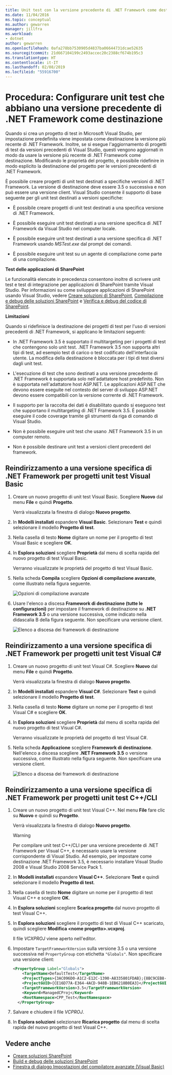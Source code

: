 ```yaml
---
title: Unit test con la versione precedente di .NET Framework come destinazione
ms.date: 11/04/2016
ms.topic: conceptual
ms.author: gewarren
manager: jillfra
ms.workload:
- dotnet
author: gewarren
ms.openlocfilehash: 0afa278bb7530905d4837ba06644731dcae52635
ms.sourcegitcommit: 21d667104199c2493accec20c2388cf674b195c3
ms.translationtype: HT
ms.contentlocale: it-IT
ms.lasthandoff: 02/08/2019
ms.locfileid: "55916700"
---
```

# <a name="how-to-configure-unit-tests-to-target-an-earlier-version-of-the-net-framework"></a>Procedura: Configurare unit test che abbiano una versione precedente di .NET Framework come destinazione

Quando si crea un progetto di test in Microsoft Visual Studio, per impostazione predefinita viene impostata come destinazione la versione più recente di .NET Framework. Inoltre, se si esegue l'aggiornamento di progetti di test da versioni precedenti di Visual Studio, questi vengono aggiornati in modo da usare la versione più recente di .NET Framework come destinazione. Modificando le proprietà del progetto, è possibile ridefinire in modo esplicito la destinazione del progetto per le versioni precedenti di .NET Framework.

È possibile creare progetti di unit test destinati a specifiche versioni di .NET Framework. La versione di destinazione deve essere 3.5 o successiva e non può essere una versione client. Visual Studio consente il supporto di base seguente per gli unit test destinati a versioni specifiche:

- È possibile creare progetti di unit test destinati a una specifica versione di .NET Framework.

- È possibile eseguire unit test destinati a una versione specifica di .NET Framework da Visual Studio nel computer locale.

- È possibile eseguire unit test destinati a una versione specifica di .NET Framework usando *MSTest.exe* dal prompt dei comandi.

- È possibile eseguire unit test su un agente di compilazione come parte di una compilazione.

**Test delle applicazioni di SharePoint**

Le funzionalità elencate in precedenza consentono inoltre di scrivere unit test e test di integrazione per applicazioni di SharePoint tramite Visual Studio. Per informazioni su come sviluppare applicazioni di SharePoint usando Visual Studio, vedere [Creare soluzioni di SharePoint](../sharepoint/create-sharepoint-solutions.md), [Compilazione e debug delle soluzioni SharePoint](../sharepoint/building-and-debugging-sharepoint-solutions.md) e [Verifica e debug del codice di SharePoint](../sharepoint/verifying-and-debugging-sharepoint-code.md).

**Limitazioni**

Quando si ridefinisce la destinazione dei progetti di test per l'uso di versioni precedenti di .NET Framework, si applicano le limitazioni seguenti:

- In .NET Framework 3.5 è supportato il multitargeting per i progetti di test che contengono solo unit test. .NET Framework 3.5 non supporta altri tipi di test, ad esempio test di carico o test codificato dell'interfaccia utente. La modifica della destinazione è bloccata per i tipi di test diversi dagli unit test.

- L'esecuzione di test che sono destinati a una versione precedente di .NET Framework è supportata solo nell'adattatore host predefinito. Non è supportata nell'adattatore host ASP.NET. Le applicazioni ASP.NET che devono essere eseguite nel contesto del server di sviluppo ASP.NET devono essere compatibili con la versione corrente di .NET Framework.

- Il supporto per la raccolta dei dati è disabilitato quando si eseguono test che supportano il multitargeting di .NET Framework 3.5. È possibile eseguire il code coverage tramite gli strumenti da riga di comando di Visual Studio.

- Non è possibile eseguire unit test che usano .NET Framework 3.5 in un computer remoto.

- Non è possibile destinare unit test a versioni client precedenti del framework.

## <a name="re-targeting-to-a-specific-version-of-the-net-framework-for-visual-basic-unit-test-projects"></a>Reindirizzamento a una versione specifica di .NET Framework per progetti unit test Visual Basic

1.  Creare un nuovo progetto di unit test Visual Basic. Scegliere **Nuovo** dal menu **File** e quindi **Progetto**.

     Verrà visualizzata la finestra di dialogo **Nuovo progetto**.

2.  In **Modelli installati** espandere **Visual Basic**. Selezionare **Test** e quindi selezionare il modello **Progetto di test**.

3.  Nella casella di testo **Nome** digitare un nome per il progetto di test Visual Basic e scegliere **OK**.

4.  In **Esplora soluzioni** scegliere **Proprietà** dal menu di scelta rapida del nuovo progetto di test Visual Basic.

     Verranno visualizzate le proprietà del progetto di test Visual Basic.

5.  Nella scheda **Compila** scegliere **Opzioni di compilazione avanzate**, come illustrato nella figura seguente.

     ![Opzioni di compilazione avanzate](../test/media/howtoconfigureunittest35frameworka.png)

6.  Usare l'elenco a discesa **Framework di destinazione (tutte le configurazioni)** per impostare il framework di destinazione su **.NET Framework 3.5** o una versione successiva, come indicato nella didascalia B della figura seguente. Non specificare una versione client.

     ![Elenco a discesa dei framework di destinazione](../test/media/howtoconfigureunitest35frameworkstepb.png)

## <a name="re-targeting-to-a-specific-version-of-the-net-framework-for-visual-c-unit-test-projects"></a>Reindirizzamento a una versione specifica di .NET Framework per progetti unit test Visual C#

1.  Creare un nuovo progetto di unit test Visual C#. Scegliere **Nuovo** dal menu **File** e quindi **Progetto**.

     Verrà visualizzata la finestra di dialogo **Nuovo progetto**.

2.  In **Modelli installati** espandere **Visual C#**. Selezionare **Test** e quindi selezionare il modello **Progetto di test**.

3.  Nella casella di testo **Nome** digitare un nome per il progetto di test Visual C# e scegliere **OK**.

4.  In **Esplora soluzioni** scegliere **Proprietà** dal menu di scelta rapida del nuovo progetto di test Visual C#.

     Verranno visualizzate le proprietà del progetto di test Visual C#.

5.  Nella scheda **Applicazione** scegliere **Framework di destinazione**. Nell'elenco a discesa scegliere **.NET Framework 3.5** o versione successiva, come illustrato nella figura seguente. Non specificare una versione client.

     ![Elenco a discesa dei framework di destinazione](../test/media/howtoconfigureunittest35frameworkcsharp.png)

## <a name="re-targeting-to-a-specific-version-of-the-net-framework-for-ccli-unit-test-projects"></a>Reindirizzamento a una versione specifica di .NET Framework per progetti unit test C++/CLI

1.  Creare un nuovo progetto di unit test Visual C++. Nel menu **File** fare clic su **Nuovo** e quindi su **Progetto**.

     Verrà visualizzata la finestra di dialogo **Nuovo progetto**.

    > [!WARNING]
    > Per compilare unit test C++/CLI per una versione precedente di .NET Framework per Visual C++, è necessario usare la versione corrispondente di Visual Studio. Ad esempio, per impostare come destinazione .NET Framework 3.5, è necessario installare Visual Studio 2008 e Visual Studio 2008 Service Pack 1.

2.  In **Modelli installati** espandere **Visual C++**. Selezionare **Test** e quindi selezionare il modello **Progetto di test**.

3.  Nella casella di testo **Nome** digitare un nome per il progetto di test Visual C++ e scegliere **OK**.

4.  In **Esplora soluzioni** scegliere **Scarica progetto** dal nuovo progetto di test Visual C++.

5.  In **Esplora soluzioni** scegliere il progetto di test di Visual C++ scaricato, quindi scegliere **Modifica \<nome progetto>.vcxproj**.

     Il file *VCXPROJ* viene aperto nell'editor.

6.  Impostare `TargetFrameworkVersion` sulla versione 3.5 o una versione successiva nel `PropertyGroup` con etichetta `"Globals"`. Non specificare una versione client:

    ```xml
    <PropertyGroup Label="Globals">
        <TargetName>DefaultTest</TargetName>
        <ProjectTypes>{3AC096D0-A1C2-E12C-1390-A8335801FDAB};{8BC9CEB8-8B4A-11D0-8D11-00A0C91BC942}</ProjectTypes>
        <ProjectGUID>{CE16D77A-E364-4ACD-948B-1EB6218B0EA3}</ProjectGUID>
        <TargetFrameworkVersion>3.5</TargetFrameworkVersion>
        <Keyword>ManagedCProj</Keyword>
        <RootNamespace>CPP_Test</RootNamespace>
      </PropertyGroup>
    ```

7.  Salvare e chiudere il file *VCPROJ*.

8.  In **Esplora soluzioni** selezionare **Ricarica progetto** dal menu di scelta rapida del nuovo progetto di test Visual C++.

## <a name="see-also"></a>Vedere anche

- [Creare soluzioni SharePoint](../sharepoint/create-sharepoint-solutions.md)
- [Build e debug delle soluzioni SharePoint](../sharepoint/building-and-debugging-sharepoint-solutions.md)
- [Finestra di dialogo Impostazioni del compilatore avanzate (Visual Basic)](../ide/reference/advanced-compiler-settings-dialog-box-visual-basic.md)
